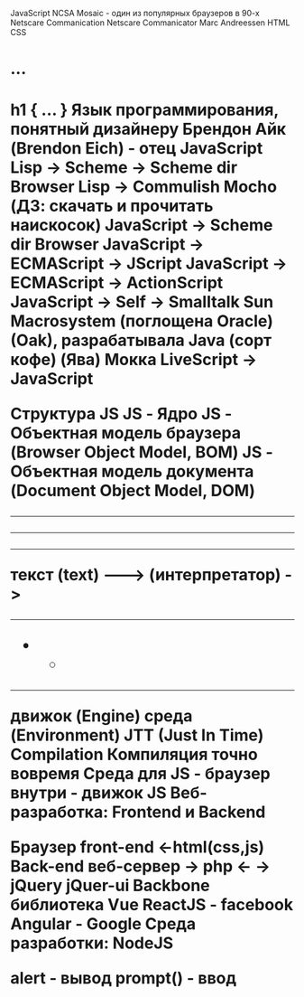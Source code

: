 JavaScript
NCSA Mosaic - один из популярных браузеров в 90-х
Netscare Commanication
Netscare Commanicator
Marc Andreessen
HTML
CSS  <h1>...<h1>
h1
{
...
}
Язык программирования, понятный дизайнеру
Брендон Айк (Brendon Eich) - отец JavaScript
Lisp -> Scheme -> Scheme dir Browser
Lisp -> Commulish
Mocho
(ДЗ: скачать и прочитать наискосок)
JavaScript -> Scheme dir Browser
JavaScript -> ECMAScript -> JScript
JavaScript -> ECMAScript -> ActionScript 
JavaScript -> Self -> Smalltalk
Sun Macrosystem (поглощена Oracle) (Oak), разрабатывала Java (сорт кофе) (Ява)
Мокка
LiveScript -> JavaScript

Структура JS
JS - Ядро
JS - Объектная модель браузера (Browser Object Model, BOM)
JS - Объектная модель документа (Document Object Model, DOM)
<p></p>

---
---
---
текст (text) ---> (интерпретатор) ->

----
-  -
----
движок (Engine)
среда (Environment)
JTT (Just In Time) 
Compilation
Компиляция точно вовремя
Среда для JS - браузер
внутри - движок JS
Веб-разработка: Frontend и Backend 

Браузер front-end <-html(css,js) Back-end веб-сервер
                  -> php
                  <-
                  ->
jQuery
jQuer-ui
Backbone
библиотека
Vue
ReactJS - facebook
Angular - Google
Среда разработки:
NodeJS

alert - вывод
prompt() - ввод
